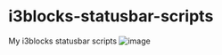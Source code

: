 # i3blocks-statusbar-scripts
My i3blocks statusbar scripts 
![image](https://user-images.githubusercontent.com/59314933/227164344-c0a3c500-b410-4142-8bf7-2dc0625d68ca.png)
